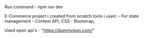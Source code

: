 Run command - npm run dev

E-Commerce project i created from scratch tools i used :-
For state management - Context API,
CSS - Bootstrap,

Used open api's - "https://dummyjson.com/"
